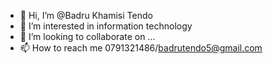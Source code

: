 - 👋 Hi, I’m @Badru Khamisi Tendo
- 👀 I’m interested in information technology
- 💞️ I’m looking to collaborate on ...
- 📫 How to reach me 0791321486/badrutendo5@gmail.com
  
